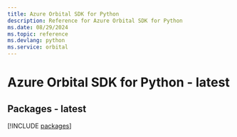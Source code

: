 ```yaml
---
title: Azure Orbital SDK for Python
description: Reference for Azure Orbital SDK for Python
ms.date: 08/29/2024
ms.topic: reference
ms.devlang: python
ms.service: orbital
---
```

# Azure Orbital SDK for Python - latest
## Packages - latest
[!INCLUDE [packages](orbital-index.md)]